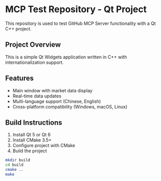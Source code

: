 # MCP Test Repository - Qt Project

This repository is used to test GitHub MCP Server functionality with a Qt C++ project.

## Project Overview

This is a simple Qt Widgets application written in C++ with internationalization support.

## Features

- Main window with market data display
- Real-time data updates
- Multi-language support (Chinese, English)
- Cross-platform compatibility (Windows, macOS, Linux)

## Build Instructions

1. Install Qt 5 or Qt 6
2. Install CMake 3.5+
3. Configure project with CMake
4. Build the project

```bash
mkdir build
cd build
cmake ..
make
```